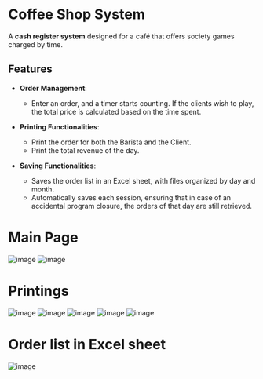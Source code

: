 # Coffee Shop System

A **cash register system** designed for a café that offers society games charged by time.

## Features

- **Order Management**: 
  - Enter an order, and a timer starts counting. If the clients wish to play, the total price is calculated based on the time spent.
  
- **Printing Functionalities**:
  - Print the order for both the Barista and the Client.
  - Print the total revenue of the day.
  
- **Saving Functionalities**:
  - Saves the order list in an Excel sheet, with files organized by day and month.
  - Automatically saves each session, ensuring that in case of an accidental program closure, the orders of that day are still retrieved.


# Main Page
![image](https://github.com/user-attachments/assets/75e79f02-5189-4db8-a848-b420f53adc7c)
![image](https://github.com/user-attachments/assets/b615ce55-5b93-49eb-b0b6-6f742d0cca53)

# Printings
![image](https://github.com/user-attachments/assets/c7dcfacd-17d8-4d2c-88d0-9ad37d98f8e2)
![image](https://github.com/user-attachments/assets/c539e676-5dd3-455a-98c0-e1ecc7eef74c)
![image](https://github.com/user-attachments/assets/a29b4155-9766-4457-842a-108f1899cb87)
![image](https://github.com/user-attachments/assets/f46d50f3-43fb-40e3-86f6-8aa39fd59302)
![image](https://github.com/user-attachments/assets/68105f38-f4af-47e2-b6f4-80417fb5a452)

# Order list in Excel sheet
![image](https://github.com/user-attachments/assets/099f2d2d-c27a-456d-bd66-bd5e7f324e3d)




